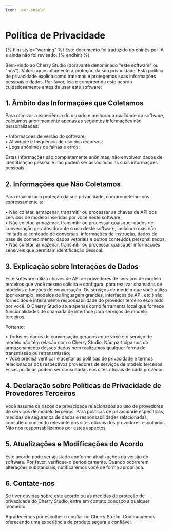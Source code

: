 ```yaml
---
icon: user-shield
---
```

# Política de Privacidade


{% hint style="warning" %}
Este documento foi traduzido do chinês por IA e ainda não foi revisado.
{% endhint %}




Bem-vindo ao Cherry Studio (doravante denominado "este software" ou "nós"). Valorizamos altamente a proteção da sua privacidade. Esta política de privacidade explica como tratamos e protegemos suas informações pessoais e dados. Por favor, leia e compreenda este acordo cuidadosamente antes de usar este software:

## 1. Âmbito das Informações que Coletamos

Para otimizar a experiência do usuário e melhorar a qualidade do software, coletamos anonimamente apenas as seguintes informações não personalizadas:

• Informações de versão do software;  
• Atividade e frequência de uso dos recursos;  
• Logs anônimos de falhas e erros;  

Estas informações são completamente anônimas, não envolvem dados de identificação pessoal e não podem ser associadas às suas informações pessoais.

## 2. Informações que Não Coletamos

Para maximizar a proteção da sua privacidade, comprometemo-nos expressamente a:  

• Não coletar, armazenar, transmitir ou processar as chaves de API dos serviços de modelo inseridas por você neste software;  
• Não coletar, armazenar, transmitir ou processar quaisquer dados de conversação gerados durante o uso deste software, incluindo mas não limitado a: conteúdo de conversas, informações de instrução, dados de base de conhecimento, dados vetoriais e outros conteúdos personalizados;  
• Não coletar, armazenar, transmitir ou processar quaisquer informações sensíveis que permitam identificação pessoal.  

## 3. Explicação sobre Interações de Dados  

Este software utiliza chaves de API de provedores de serviços de modelo terceiros que você mesmo solicita e configura, para realizar chamadas de modelos e funções de conversação. Os serviços de modelo que você utiliza (por exemplo, modelos de linguagem grandes, interfaces de API, etc.) são fornecidos e inteiramente responsabilidade do provedor terceiro escolhido por você. O Cherry Studio atua apenas como ferramenta local que fornece funcionalidades de chamada de interface para serviços de modelo terceiros.  

Portanto:  

• Todos os dados de conversação gerados entre você e o serviço de modelo não têm relação com o Cherry Studio. Não participamos do armazenamento desses dados nem realizamos qualquer forma de transmissão ou retransmissão;  
• Você precisa verificar e aceitar as políticas de privacidade e termos relacionados dos respectivos provedores de serviços de modelo terceiros. Essas políticas podem ser consultadas nos sites oficiais de cada provedor.  

## 4. Declaração sobre Políticas de Privacidade de Provedores Terceiros  

Você assume os riscos de privacidade relacionados ao uso de provedores de serviços de modelo terceiros. Para políticas de privacidade específicas, medidas de segurança de dados e responsabilidades relacionadas, consulte o conteúdo relevante nos sites oficiais dos provedores escolhidos. Não nos responsabilizamos por estes aspectos.  

## 5. Atualizações e Modificações do Acordo  

Este acordo pode ser ajustado conforme atualizações da versão do software. Por favor, verifique-o periodicamente. Quando ocorrerem alterações substanciais, notificaremos você de forma apropriada.  

## 6. Contate-nos  

Se tiver dúvidas sobre este acordo ou as medidas de proteção de privacidade do Cherry Studio, entre em contato conosco a qualquer momento.  

Agradecemos por escolher e confiar no Cherry Studio. Continuaremos oferecendo uma experiência de produto segura e confiável.